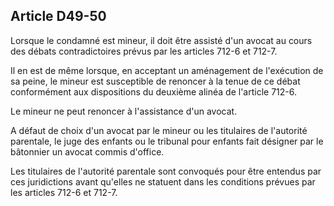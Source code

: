 Article D49-50
----
Lorsque le condamné est mineur, il doit être assisté d'un avocat au cours des
débats contradictoires prévus par les articles 712-6 et 712-7.

Il en est de même lorsque, en acceptant un aménagement de l'exécution de sa
peine, le mineur est susceptible de renoncer à la tenue de ce débat conformément
aux dispositions du deuxième alinéa de l'article 712-6.

Le mineur ne peut renoncer à l'assistance d'un avocat.

A défaut de choix d'un avocat par le mineur ou les titulaires de l'autorité
parentale, le juge des enfants ou le tribunal pour enfants fait désigner par le
bâtonnier un avocat commis d'office.

Les titulaires de l'autorité parentale sont convoqués pour être entendus par ces
juridictions avant qu'elles ne statuent dans les conditions prévues par les
articles 712-6 et 712-7.
